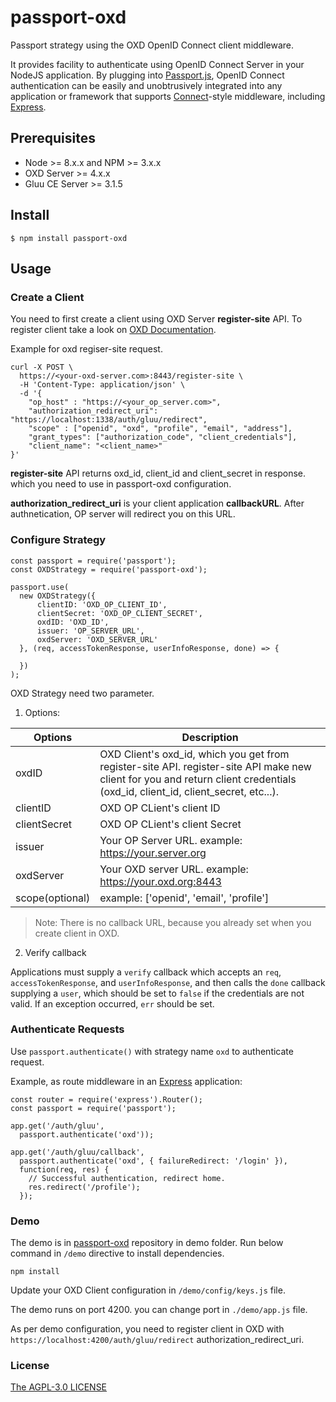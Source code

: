# passport-oxd

Passport strategy using the OXD OpenID Connect client middleware.

It provides facility to authenticate using OpenID Connect Server in your NodeJS application. By plugging into [Passport.js](http://passportjs.org), OpenID Connect authentication can be easily and unobtrusively integrated into any application or framework that supports [Connect](https://github.com/senchalabs/connect#readme)-style middleware, including [Express](http://expressjs.com/).

## Prerequisites

- Node >= 8.x.x and NPM >= 3.x.x
- OXD Server >= 4.x.x
- Gluu CE Server >= 3.1.5

## Install

```
$ npm install passport-oxd
```

## Usage

### Create a Client

You need to first create a client using OXD Server **register-site** API. To register client take a look on [OXD Documentation](https://gluu.org/docs/oxd/4.0.beta/api/#register-site).

Example for oxd regiser-site request.
```
curl -X POST \
  https://<your-oxd-server.com>:8443/register-site \
  -H 'Content-Type: application/json' \
  -d '{
    "op_host" : "https://<your_op_server.com>",
    "authorization_redirect_uri": "https://localhost:1338/auth/gluu/redirect",
    "scope" : ["openid", "oxd", "profile", "email", "address"],
    "grant_types": ["authorization_code", "client_credentials"],
    "client_name": "<client_name>"
}'
```

**register-site** API returns oxd_id, client_id and client_secret in response. which you need to use in passport-oxd configuration.

**authorization_redirect_uri** is your client application **callbackURL**. After authnetication, OP server will redirect you on this URL.

### Configure Strategy

```
const passport = require('passport');
const OXDStrategy = require('passport-oxd');

passport.use(
  new OXDStrategy({
      clientID: 'OXD_OP_CLIENT_ID',
      clientSecret: 'OXD_OP_CLIENT_SECRET',
      oxdID: 'OXD_ID',
      issuer: 'OP_SERVER_URL',
      oxdServer: 'OXD_SERVER_URL'
  }, (req, accessTokenResponse, userInfoResponse, done) => {
    
  })
);
```

OXD Strategy need two parameter.

1. Options:

| Options | Description |
|---------|-------------|
|oxdID|OXD Client's oxd_id, which you get from register-site API. register-site API make new client for you and return client credentials (oxd_id, client_id, client_secret, etc...).|
|clientID|OXD OP CLient's client ID|
|clientSecret|OXD OP CLient's client Secret|
|issuer|Your OP Server URL. example: https://your.server.org|
|oxdServer|Your OXD server URL. example: https://your.oxd.org:8443|
|scope(optional)|example: ['openid', 'email', 'profile']|

> Note:
There is no callback URL, because you already set when you create client in OXD.   

2. Verify callback

Applications must supply a `verify` callback which accepts an `req`, `accessTokenResponse`, and `userInfoResponse`, and then calls the `done` callback supplying a `user`, which should be set to `false` if the credentials are not valid. If an exception occurred, `err` should be set.

### Authenticate Requests

Use `passport.authenticate()` with strategy name `oxd` to authenticate request.

Example, as route middleware in an [Express](http://expressjs.com/) application:

```
const router = require('express').Router();
const passport = require('passport');

app.get('/auth/gluu',
  passport.authenticate('oxd'));

app.get('/auth/gluu/callback',
  passport.authenticate('oxd', { failureRedirect: '/login' }),
  function(req, res) {
    // Successful authentication, redirect home.
    res.redirect('/profile');
  });
```

### Demo

The demo is in [passport-oxd](https://github.com/GluuFederation/passport-oxd/) repository in demo folder. Run below command in `/demo` directive to install dependencies.

```
npm install
```

Update your OXD Client configuration in `/demo/config/keys.js` file.

The demo runs on port 4200. you can change port in `./demo/app.js` file.

As per demo configuration, you need to register client in OXD with `https://localhost:4200/auth/gluu/redirect` authorization_redirect_uri.

### License

[The AGPL-3.0 LICENSE](https://raw.githubusercontent.com/GluuFederation/passport-oxd/master/LICENSE) 


